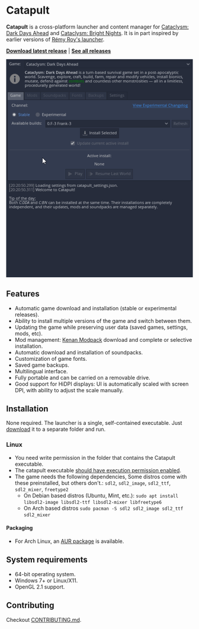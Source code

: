 # Catapult

**Catapult** is a cross-platform launcher and content manager for [Cataclysm: Dark Days Ahead](https://github.com/CleverRaven/Cataclysm-DDA) and [Cataclysm: Bright Nights](https://github.com/cataclysmbnteam/Cataclysm-BN). It is in part inspired by earlier versions of [Rémy Roy's launcher](https://github.com/remyroy/CDDA-Game-Launcher).

[**Download latest release**](https://github.com/qrrk/Catapult/releases/latest)  |  [**See all releases**](https://github.com/qrrk/Catapult/releases)



![Catapult UI](./.github/catapult_ui.gif)

## Features

- Automatic game download and installation (stable or experimental releases).
- Ability to install multiple versions of the game and switch between them.
- Updating the game while preserving user data (saved games, settings, mods, etc).
- Mod management: [Kenan Modpack](https://github.com/Kenan2000/CDDA-Kenan-Modpack) download and complete or selective installation.
- Automatic download and installation of soundpacks.
- Customization of game fonts.
- Saved game backups.
- Multilingual interface.
- Fully portable and can be carried on a removable drive.
- Good support for HiDPI displays: UI is automatically scaled with screen DPI, with ability to adjust the scale manually.

## Installation

None required. The launcher is a single, self-contained executable. Just [download](https://github.com/qrrk/Catapult/releases/latest) it to a separate folder and run.


### Linux
- You need write permission in the folder that contains the Catapult executable.
- The catapult executable [should have execution permission enabled](https://askubuntu.com/a/485001).
- The game needs the following dependencies, Some distros come with these preinstalled, but others don't.: `sdl2`, `sdl2_image`, `sdl2_ttf`, `sdl2_mixer`, `freetype2`
    - On Debian based distros (Ubuntu, Mint, etc.): `sudo apt install libsdl2-image libsdl2-ttf libsdl2-mixer libfreetype6`
    - On Arch based distros `sudo pacman -S sdl2 sdl2_image sdl2_ttf sdl2_mixer`

#### Packaging

- For Arch Linux, an [AUR package](https://aur.archlinux.org/packages/catapult-bin) is available.

## System requirements

- 64-bit operating system.
- Windows 7+ or Linux/X11.
- OpenGL 2.1 support.

## Contributing

Checkout [CONTRIBUTING.md](./CONTRIBUTING.md).